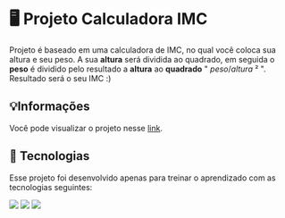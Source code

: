 # 🖥️ Projeto Calculadora IMC

Projeto é baseado em uma calculadora de IMC, no qual você coloca sua altura e seu peso. A sua __altura__ será dividida ao quadrado, em seguida o __peso__ é dividido pelo resultado a __altura__ ao __quadrado__ " _peso_/_altura_ ² ".
 Resultado será o seu IMC :)

## 💡Informações

Você pode visualizar o projeto nesse [link](https://spotify-web-new.vercel.app/).

## 🚀 Tecnologias
Esse projeto foi desenvolvido apenas para treinar o aprendizado com as tecnologias seguintes:

  <img src="https://img.shields.io/badge/HTML5-E34F26?style=for-the-badge&logo=html5&logoColor=white"> <img src="https://img.shields.io/badge/CSS3-1572B6?style=for-the-badge&logo=css3&logoColor=white"> 
  <img src="https://img.shields.io/badge/JavaScript-323330?style=for-the-badge&logo=javascript&logoColor=F7DF1E"> 

